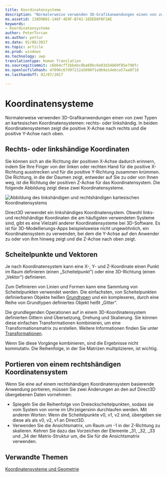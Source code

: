 ```yaml
---
title: Koordinatensysteme
description: "Normalerweise verwenden 3D-Grafikanwendungen einen von zwei Typen an kartesischen Koordinatensystemen: rechts- oder linkshändig. In beiden Koordinatensystemen zeigt die positive X-Achse nach rechts und die positive Y-Achse nach oben."
ms.assetid: 138D9B81-146F-4E9F-B742-1EDED8FBF2AE
keywords:
- Koordinatensysteme
author: PeterTurcan
ms.author: pettur
ms.date: 02/08/2017
ms.topic: article
ms.prod: windows
ms.technology: uwp
translationtype: Human Translation
ms.sourcegitcommit: c6b64cff1bbebc8ba69bc6e03d34b69f85e798fc
ms.openlocfilehash: 47096c67d97212a5090f1a9b9a14e6ca57aa8f18
ms.lasthandoff: 02/07/2017

---
```


# <a name="coordinate-systems"></a>Koordinatensysteme


Normalerweise verwenden 3D-Grafikanwendungen einen von zwei Typen an kartesischen Koordinatensystemen: rechts- oder linkshändig. In beiden Koordinatensystemen zeigt die positive X-Achse nach rechts und die positive Y-Achse nach oben.

## <a name="span-idleftandrighthandedcoordinatesspanspan-idleftandrighthandedcoordinatesspanspan-idleftandrighthandedcoordinatesspanleft-and-right-handed-coordinates"></a><span id="Left_and_right_handed_coordinates"></span><span id="left_and_right_handed_coordinates"></span><span id="LEFT_AND_RIGHT_HANDED_COORDINATES"></span>Rechts- oder linkshändige Koordinaten


Sie können sich an die Richtung der positiven X-Achse dadurch erinnern, indem Sie Ihre Finger von der linken oder rechten Hand für die positive X-Richtung ausstrecken und für die positive Y-Richtung zusammen krümmen. Die Richtung, in die der Daumen zeigt, entweder auf Sie zu oder von Ihnen weg, ist die Richtung der positiven Z-Achse für das Koordinatensystem. Die folgende Abbildung zeigt diese zwei Koordinatensysteme.

![Abbildung des linkshändigen und rechtshändigen kartesischen Koordinatensystems](images/leftrght.png)

Direct3D verwendet ein linkshändiges Koordinatensystem. Obwohl links- und rechtshändige Koordinaten die am häufigsten verwendeten Systeme sind, gibt es eine Vielzahl anderer Koordinatensysteme bei 3D-Software. Es ist für 3D-Modellierungs-Apps beispielsweise nicht ungewöhnlich, ein Koordinatensystem zu verwenden, bei dem die Y-Achse auf den Anwender zu oder von ihm hinweg zeigt und die Z-Achse nach oben zeigt.

## <a name="span-idverticesandvectorsspanspan-idverticesandvectorsspanspan-idverticesandvectorsspanvertices-and-vectors"></a><span id="Vertices_and_vectors"></span><span id="vertices_and_vectors"></span><span id="VERTICES_AND_VECTORS"></span>Scheitelpunkte und Vektoren


Je nach Koordinatensystem kann eine X-, Y- und Z-Koordinate einen Punkt im Raum definieren (einen „Scheitelpunkt”) oder eine 3D-Richtung (einen „Vektor”) definieren.

Zum Definieren von Linien und Formen kann eine Sammlung von Scheitelpunkten verwendet werden. Die einfachsten, von Scheitelpunkten definierbaren Objekte heißen [Grundtypen](primitives.md) und ein komplexeres, durch eine Reihe von Grundtypen definiertes Objekt heißt „Gitter”.

Die grundlegenden Operationen auf in einem 3D-Koordinatensystem definierten Gittern sind Übersetzung, Drehung und Skalierung. Sie können diese einfachen Transformationen kombinieren, um eine Transformationsmatrix zu erstellen. Weitere Informationen finden Sie unter [Transformationen](transforms.md).

Wenn Sie diese Vorgänge kombinieren, sind die Ergebnisse nicht kommutativ. Die Reihenfolge, in der Sie Matrizen multiplizieren, ist wichtig.

## <a name="span-idportingfromaright-handedcoordinatesystemspanspan-idportingfromaright-handedcoordinatesystemspanspan-idportingfromaright-handedcoordinatesystemspanporting-from-a-right-handed-coordinate-system"></a><span id="Porting_from_a_right-handed_coordinate_system"></span><span id="porting_from_a_right-handed_coordinate_system"></span><span id="PORTING_FROM_A_RIGHT-HANDED_COORDINATE_SYSTEM"></span>Portieren von einem rechtshändigen Koordinatensystem


Wenn Sie eine auf einem rechtshändigen Koordinatensystem basierende Anwendung portieren, müssen Sie zwei Änderungen an den auf Direct3D übergebenen Daten vornehmen:

-   Spiegeln Sie die Reihenfolge von Dreieckscheitelpunkten, sodass sie vom System von vorne im Uhrzeigersinn durchlaufen werden. Mit anderen Worten: Wenn die Scheitelpunkte v0, v1, v2 sind, übergeben sie diese als als v0, v2, v1 an Direct3D.
-   Verwenden Sie die Ansichtsmatrix, um Raum um -1 in der Z-Richtung zu skalieren. Kehren Sie dazu das Vorzeichen der Elemente \_31, \_32, \_33 und \_34 der Matrix-Struktur um, die Sie für die Ansichtsmatrix verwenden.

## <a name="span-idrelated-topicsspanrelated-topics"></a><span id="related-topics"></span>Verwandte Themen


[Koordinatensysteme und Geometrie](coordinate-systems-and-geometry.md)

 

 





